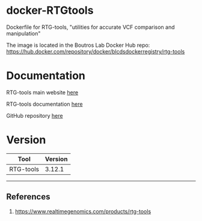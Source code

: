# docker-RTGtools
Dockerfile for RTG-tools, "utilities for accurate VCF comparison and manipulation"

The image is located in the Boutros Lab Docker Hub repo: https://hub.docker.com/repository/docker/blcdsdockerregistry/rtg-tools

# Documentation
RTG-tools main website [here](https://www.realtimegenomics.com/products/rtg-tools)

RTG-tools documentation [here](https://cdn.rawgit.com/RealTimeGenomics/rtg-tools/master/installer/resources/tools/RTGOperationsManual/index.html)

GitHub repository [here](https://github.com/RealTimeGenomics/rtg-tools)

# Version
| Tool | Version |
|------|---------|
| RTG-tools | 3.12.1 |


---

## References

1. https://www.realtimegenomics.com/products/rtg-tools

